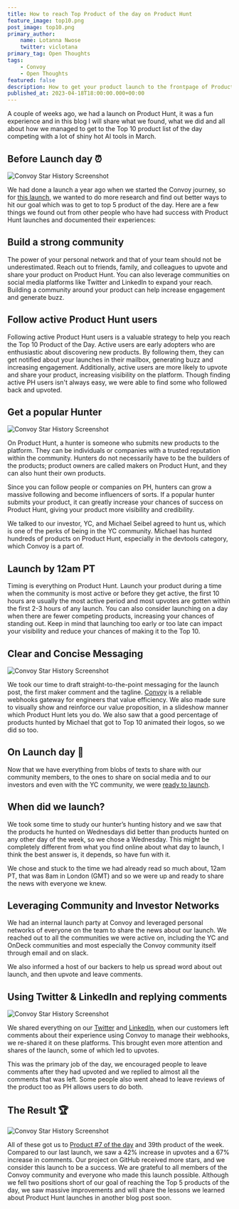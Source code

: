 ```yaml
---
title: How to reach Top Product of the day on Product Hunt
feature_image: top10.png
post_image: top10.png
primary_author:
    name: Lotanna Nwose
    twitter: viclotana
primary_tag: Open Thoughts
tags:
    - Convoy
    - Open Thoughts
featured: false
description: How to get your product launch to the frontpage of Product Hunt as Top 10 Product of the Day
published_at: 2023-04-18T18:00:00.000+00:00
---
```

A couple of weeks ago, we had a launch on Product Hunt, it was a fun experience and in this blog I will share what we found, what we did and all about how we managed to get to the Top 10 product list of the day competing with a lot of shiny hot AI tools in March.

## Before Launch day ⏰

![Convoy Star History Screenshot](/blog-assets/before.png)

We had done a launch a year ago when we started the Convoy journey, so for [this launch](https://www.producthunt.com/products/convoy-3#convoy-4), we wanted to do more research and find out better ways to hit our goal which was to get to top 5 product of the day. Here are a few things we found out from other people who have had success with Product Hunt launches and documented their experiences:

## Build a strong community

The power of your personal network and that of your team should not be underestimated. Reach out to friends, family, and colleagues to upvote and share your product on Product Hunt. You can also leverage communities on social media platforms like Twitter and LinkedIn to expand your reach. Building a community around your product can help increase engagement and generate buzz.

## Follow active Product Hunt users

Following active Product Hunt users is a valuable strategy to help you reach the Top 10 Product of the Day. Active users are early adopters who are enthusiastic about discovering new products. By following them, they can get notified about your launches in their mailbox, generating buzz and increasing engagement. Additionally, active users are more likely to upvote and share your product, increasing visibility on the platform. Though finding active PH users isn't always easy, we were able to find some who followed back and upvoted.

## Get a popular Hunter

![Convoy Star History Screenshot](/blog-assets/hunter.png)

On Product Hunt, a hunter is someone who submits new products to the platform. They can be individuals or companies with a trusted reputation within the community. Hunters do not necessarily have to be the builders of the products; product owners are called makers on Product Hunt, and they can also hunt their own products.

Since you can follow people or companies on PH, hunters can grow a massive following and become influencers of sorts. If a popular hunter submits your product, it can greatly increase your chances of success on Product Hunt, giving your product more visibility and credibility.

We talked to our investor, YC, and Michael Seibel agreed to hunt us, which is one of the perks of being in the YC community. Michael has hunted hundreds of products on Product Hunt, especially in the devtools category, which Convoy is a part of.

## Launch by 12am PT

Timing is everything on Product Hunt. Launch your product during a time when the community is most active or before they get active, the first 10 hours are usually the most active period and most upvotes are gotten within the first 2-3 hours of any launch. You can also consider launching on a day when there are fewer competing products, increasing your chances of standing out. Keep in mind that launching too early or too late can impact your visibility and reduce your chances of making it to the Top 10.

## Clear and Concise Messaging

![Convoy Star History Screenshot](/blog-assets/messaging.png)

We took our time to draft straight-to-the-point messaging for the launch post, the first maker comment and the tagline. [Convoy](http://getconvoy.io) is a reliable webhooks gateway for engineers that value efficiency. We also made sure to visually show and reinforce our value proposition, in a slideshow manner which Product Hunt lets you do. We also saw that a good percentage of products hunted by Michael that got to Top 10 animated their logos, so we did so too.

## On Launch day 🚀

Now that we have everything from blobs of texts to share with our community members, to the ones to share on social media and to our investors and even with the YC community, we were [ready to launch](https://www.producthunt.com/products/convoy-3#convoy-4).

## When did we launch?

We took some time to study our hunter’s hunting history and we saw that the products he hunted on Wednesdays did better than products hunted on any other day of the week, so we chose a Wednesday. This might be completely different from what you find online about what day to launch, I think the best answer is, it depends, so have fun with it. 

We chose and stuck to the time we had already read so much about, 12am PT, that was 8am in London (GMT) and so we were up and ready to share the news with everyone we knew.

## Leveraging Community and Investor Networks

We had an internal launch party at Convoy and leveraged personal networks of everyone on the team to share the news about our launch. We reached out to all the communities we were active on, including the YC and OnDeck communities and most especially the Convoy community itself through email and on slack. 

We also informed a host of our backers to help us spread word about out launch, and then upvote and leave comments. 

## Using Twitter & LinkedIn and replying comments

![Convoy Star History Screenshot](/blog-assets/social.png)

We shared everything on our [Twitter](https://twitter.com/getconvoy/status/1640974579962195970?s=20) and [LinkedIn](https://www.linkedin.com/posts/convoy-webhooks_convoy-high-performance-open-source-webhooks-activity-7046751585208569857-Dwx6?utm_source=share&utm_medium=member_desktop), when our customers left comments about their experience using Convoy to manage their webhooks, we re-shared it on these platforms. This brought even more attention and shares of the launch, some of which led to upvotes.

This was the primary job of the day, we encouraged people to leave comments after they had upvoted and we replied to almost all the comments that was left. Some people also went ahead to leave reviews of the product too as PH allows users to do both. 

## The Result 🏆

![Convoy Star History Screenshot](/blog-assets/result.png)

All of these got us to [Product #7 of the day](https://www.producthunt.com/products/convoy-3#convoy-4) and 39th product of the week. Compared to our last launch, we saw a 42% increase in upvotes and a 67% increase in comments. Our project on GitHub received more stars, and we consider this launch to be a success. We are grateful to all members of the Convoy community and everyone who made this launch possible. Although we fell two positions short of our goal of reaching the Top 5 products of the day, we saw massive improvements and will share the lessons we learned about Product Hunt launches in another blog post soon.